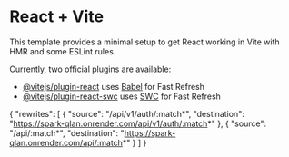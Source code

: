 # React + Vite

This template provides a minimal setup to get React working in Vite with HMR and some ESLint rules.

Currently, two official plugins are available:

- [@vitejs/plugin-react](https://github.com/vitejs/vite-plugin-react/blob/main/packages/plugin-react/README.md) uses [Babel](https://babeljs.io/) for Fast Refresh
- [@vitejs/plugin-react-swc](https://github.com/vitejs/vite-plugin-react-swc) uses [SWC](https://swc.rs/) for Fast Refresh

{
    "rewrites": [
      {
        "source": "/api/v1/auth/:match*",
        "destination": "https://spark-qlan.onrender.com/api/v1/auth/:match*"
      },
      {
        "source": "/api/:match*",
        "destination": "https://spark-qlan.onrender.com/api/:match*"
      }
    ]
  }
  


